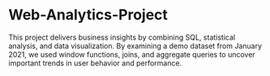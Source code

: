 # Web-Analytics-Project
This project delivers business insights by combining SQL, statistical analysis, and data visualization. By examining a demo dataset from January 2021, we used window functions, joins, and aggregate queries to uncover important trends in user behavior and performance.
